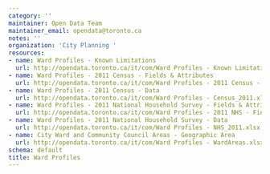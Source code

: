 ```yaml
---
category: ''
maintainer: Open Data Team
maintainer_email: opendata@toronto.ca
notes: ''
organization: 'City Planning '
resources:
- name: Ward Profiles - Known Limitations
  url: http://opendata.toronto.ca/it/com/Ward Profiles - Known Limitations.docx
- name: Ward Profiles - 2011 Census - Fields & Attributes
  url: http://opendata.toronto.ca/it/com/Ward Profiles - 2011 Census - Fields.docx
- name: Ward Profiles - 2011 Census - Data
  url: http://opendata.toronto.ca/it/com/Ward Profiles - Census_2011.xlsx
- name: Ward Profiles - 2011 National Household Survey - Fields & Attributes
  url: http://opendata.toronto.ca/it/com/Ward Profiles - 2011 NHS - Fields.docx
- name: Ward Profiles - 2011 National Household Survey - Data
  url: http://opendata.toronto.ca/it/com/Ward Profiles - NHS_2011.xlsx
- name: City Ward and Community Council Areas - Geographic Area
  url: http://opendata.toronto.ca/it/com/Ward Profiles - WardAreas.xlsx
schema: default
title: Ward Profiles
---
```

